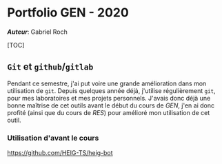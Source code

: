 # Portfolio GEN - 2020

***Auteur***: Gabriel Roch

[TOC]

## `Git` et `github`/`gitlab`

Pendant ce semestre, j'ai put voire une grande amélioration dans mon utilisation de `git`. Depuis quelques année déjà, j'utilise régulièrement `git`, pour mes laboratoires et mes projets personnels. J'avais donc déjà une bonne maîtrise de cet outils avant le début du cours de *GEN*, j'en ai donc profité (ainsi que du cours de *RES*) pour amélioré mon utilisation de cet outil.

### Utilisation d'avant le cours





https://github.com/HEIG-TS/heig-bot


